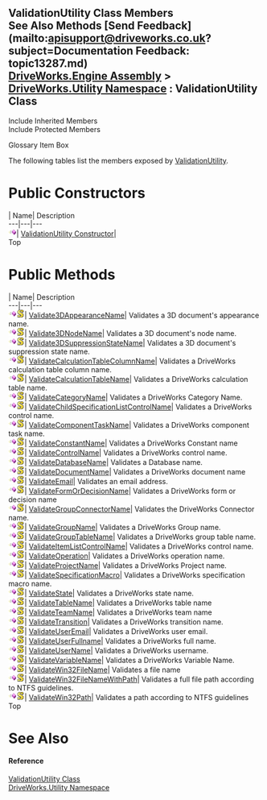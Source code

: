 ValidationUtility Class Members   
See Also Methods [Send Feedback](mailto:apisupport@driveworks.co.uk?subject=Documentation Feedback: topic13287.md)  
[DriveWorks.Engine Assembly](topic2156.md) > [DriveWorks.Utility Namespace](topic13190.md) : ValidationUtility Class  
---  
  
Include Inherited Members    
Include Protected Members  


Glossary Item Box

The following tables list the members exposed by [ValidationUtility](topic13287.md).

# Public Constructors

| Name| Description  
---|---|---  
![Public Constructor](dotnetimages/publicConstructor.gif)| [ValidationUtility Constructor](topic13293.md)|   
Top

# Public Methods

| Name| Description  
---|---|---  
![Public Method](dotnetimages/publicMethod.gif)![static \(Shared in Visual Basic\)](dotnetimages/static.gif)| [Validate3DAppearanceName](topic13294.md)| Validates a 3D document's appearance name.   
![Public Method](dotnetimages/publicMethod.gif)![static \(Shared in Visual Basic\)](dotnetimages/static.gif)| [Validate3DNodeName](topic13295.md)| Validates a 3D document's node name.   
![Public Method](dotnetimages/publicMethod.gif)![static \(Shared in Visual Basic\)](dotnetimages/static.gif)| [Validate3DSuppressionStateName](topic13296.md)| Validates a 3D document's suppression state name.   
![Public Method](dotnetimages/publicMethod.gif)![static \(Shared in Visual Basic\)](dotnetimages/static.gif)| [ValidateCalculationTableColumnName](topic13297.md)| Validates a DriveWorks calculation table column name.   
![Public Method](dotnetimages/publicMethod.gif)![static \(Shared in Visual Basic\)](dotnetimages/static.gif)| [ValidateCalculationTableName](topic13298.md)| Validates a DriveWorks calculation table name.   
![Public Method](dotnetimages/publicMethod.gif)![static \(Shared in Visual Basic\)](dotnetimages/static.gif)| [ValidateCategoryName](topic13299.md)| Validates a DriveWorks Category Name.   
![Public Method](dotnetimages/publicMethod.gif)![static \(Shared in Visual Basic\)](dotnetimages/static.gif)| [ValidateChildSpecificationListControlName](topic13300.md)| Validates a DriveWorks control name.   
![Public Method](dotnetimages/publicMethod.gif)![static \(Shared in Visual Basic\)](dotnetimages/static.gif)| [ValidateComponentTaskName](topic13301.md)| Validates a DriveWorks component task name.   
![Public Method](dotnetimages/publicMethod.gif)![static \(Shared in Visual Basic\)](dotnetimages/static.gif)| [ValidateConstantName](topic13302.md)| Validates a DriveWorks Constant name   
![Public Method](dotnetimages/publicMethod.gif)![static \(Shared in Visual Basic\)](dotnetimages/static.gif)| [ValidateControlName](topic13304.md)| Validates a DriveWorks control name.   
![Public Method](dotnetimages/publicMethod.gif)![static \(Shared in Visual Basic\)](dotnetimages/static.gif)| [ValidateDatabaseName](topic13305.md)| Validates a Database name.   
![Public Method](dotnetimages/publicMethod.gif)![static \(Shared in Visual Basic\)](dotnetimages/static.gif)| [ValidateDocumentName](topic13306.md)| Validates a DriveWorks document name   
![Public Method](dotnetimages/publicMethod.gif)![static \(Shared in Visual Basic\)](dotnetimages/static.gif)| [ValidateEmail](topic13307.md)| Validates an email address.   
![Public Method](dotnetimages/publicMethod.gif)![static \(Shared in Visual Basic\)](dotnetimages/static.gif)| [ValidateFormOrDecisionName](topic13308.md)| Validates a DriveWorks form or decision name   
![Public Method](dotnetimages/publicMethod.gif)![static \(Shared in Visual Basic\)](dotnetimages/static.gif)| [ValidateGroupConnectorName](topic13309.md)| Validates the DriveWorks Connector name.   
![Public Method](dotnetimages/publicMethod.gif)![static \(Shared in Visual Basic\)](dotnetimages/static.gif)| [ValidateGroupName](topic13310.md)| Validates a DriveWorks Group name.   
![Public Method](dotnetimages/publicMethod.gif)![static \(Shared in Visual Basic\)](dotnetimages/static.gif)| [ValidateGroupTableName](topic13311.md)| Validates a DriveWorks group table name.   
![Public Method](dotnetimages/publicMethod.gif)![static \(Shared in Visual Basic\)](dotnetimages/static.gif)| [ValidateItemListControlName](topic13312.md)| Validates a DriveWorks control name.   
![Public Method](dotnetimages/publicMethod.gif)![static \(Shared in Visual Basic\)](dotnetimages/static.gif)| [ValidateOperation](topic13313.md)| Validates a DriveWorks operation name.   
![Public Method](dotnetimages/publicMethod.gif)![static \(Shared in Visual Basic\)](dotnetimages/static.gif)| [ValidateProjectName](topic13314.md)| Validates a DriveWorks Project name.   
![Public Method](dotnetimages/publicMethod.gif)![static \(Shared in Visual Basic\)](dotnetimages/static.gif)| [ValidateSpecificationMacro](topic13315.md)| Validates a DriveWorks specification macro name.   
![Public Method](dotnetimages/publicMethod.gif)![static \(Shared in Visual Basic\)](dotnetimages/static.gif)| [ValidateState](topic13316.md)| Validates a DriveWorks state name.   
![Public Method](dotnetimages/publicMethod.gif)![static \(Shared in Visual Basic\)](dotnetimages/static.gif)| [ValidateTableName](topic13317.md)| Validates a DriveWorks table name   
![Public Method](dotnetimages/publicMethod.gif)![static \(Shared in Visual Basic\)](dotnetimages/static.gif)| [ValidateTeamName](topic13318.md)| Validates a DriveWorks team name   
![Public Method](dotnetimages/publicMethod.gif)![static \(Shared in Visual Basic\)](dotnetimages/static.gif)| [ValidateTransition](topic13319.md)| Validates a DriveWorks transition name.   
![Public Method](dotnetimages/publicMethod.gif)![static \(Shared in Visual Basic\)](dotnetimages/static.gif)| [ValidateUserEmail](topic13320.md)| Validates a DriveWorks user email.   
![Public Method](dotnetimages/publicMethod.gif)![static \(Shared in Visual Basic\)](dotnetimages/static.gif)| [ValidateUserFullname](topic13321.md)| Validates a DriveWorks full name.   
![Public Method](dotnetimages/publicMethod.gif)![static \(Shared in Visual Basic\)](dotnetimages/static.gif)| [ValidateUserName](topic13322.md)| Validates a DriveWorks username.   
![Public Method](dotnetimages/publicMethod.gif)![static \(Shared in Visual Basic\)](dotnetimages/static.gif)| [ValidateVariableName](topic13323.md)| Validates a DriveWorks Variable Name.   
![Public Method](dotnetimages/publicMethod.gif)![static \(Shared in Visual Basic\)](dotnetimages/static.gif)| [ValidateWin32FileName](topic13324.md)| Validates a file name   
![Public Method](dotnetimages/publicMethod.gif)![static \(Shared in Visual Basic\)](dotnetimages/static.gif)| [ValidateWin32FileNameWithPath](topic13325.md)| Validates a full file path according to NTFS guidelines.   
![Public Method](dotnetimages/publicMethod.gif)![static \(Shared in Visual Basic\)](dotnetimages/static.gif)| [ValidateWin32Path](topic13326.md)| Validates a path according to NTFS guidelines   
Top

# See Also

#### Reference

[ValidationUtility Class](topic13287.md)   
[DriveWorks.Utility Namespace](topic13190.md)


